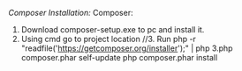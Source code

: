 *Composer Installation:*
Composer:

1. Download composer-setup.exe to pc and install it.
2. Using cmd go to project location
//3. Run php -r "readfile('https://getcomposer.org/installer');" | php
3.php composer.phar self-update
 php composer.phar install 
